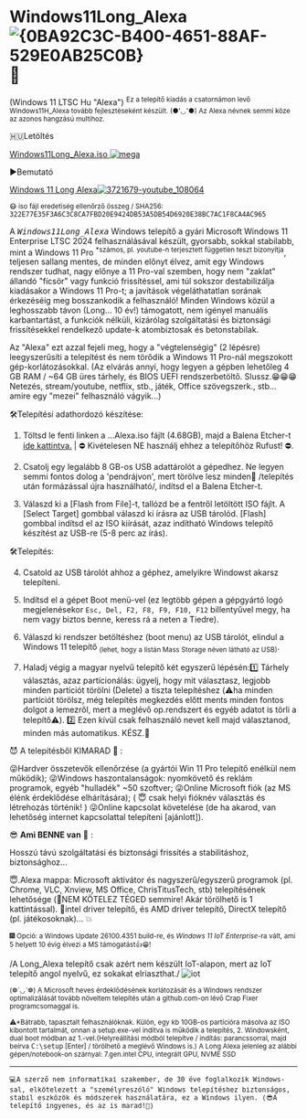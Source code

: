 # Windows11Long_Alexa![{0BA92C3C-B400-4651-88AF-529E0AB25C0B}](https://github.com/user-attachments/assets/07ee3eb5-eaa3-4350-887d-3a4e7aa77b15)🛟
(Windows 11 LTSC Hu "Alexa") 
<sup>Ez a telepítő kiadás a csatornámon levő Windows11H_Alexa tovább fejlesztéseként készült. (●'◡'●) Az Alexa névnek semmi köze az azonos hangzású multihoz.</sup>

🇭🇺Letöltés 

<a href="https://mega.nz/file/1IRyhIjb#yxWI9-Kp8kTr20mcY-SOENL4KkLg6_sSioQc-Q5f4e8" target="_blank">Windows11Long_Alexa.iso ![mega](https://github.com/user-attachments/assets/c4b28076-9177-45e7-817c-cb7323582bf2)</a>

▶️Bemutató

<a href="https://m.youtube.com/watch?v=Z-8IMalnQ2E" target="_blank">Windows 11 Long Alexa![3721679-youtube_108064](https://github.com/user-attachments/assets/64e3c576-240c-4fb0-a5ee-5a1bad9ea575)</a>


<sup>😷 iso fájl eredetiség ellenőrző összeg / SHA256:  <tt>322E77E35F3A6C3C8CA7FBD20E9424DB53A5DB54D6920E38BC7AC1F8CA4AC965</tt></sup>

A <tt>*Windows11Long_Alexa*</tt> Windows telepítő a gyári Microsoft Windows 11 Enterprise LTSC 2024 felhasználásával készült, gyorsabb, sokkal stabilabb, mint a Windows 11 Pro <sup>*számos, pl. youtube-n terjesztett független teszt bizonyítja</sup>, teljesen sallang mentes, de minden előnyt élvez, amit egy Windows rendszer tudhat, nagy előnye a 11 Pro-val szemben, hogy nem "zaklat" állandó "fícsör" vagy funkció frissítéssel, ami túl sokszor destabilizálja kiadásakor a Windows 11 Pro-t; a javítások végeláthatatlan sorának érkezéséig meg bosszankodik a felhasználó! 
Minden Windows közül a leghosszabb távon (Long... 10 év!) támogatott, nem igényel manuális karbantartást, a funkciók nélküli, kizárólag szolgáltatási és biztonsági frissítésekkel rendelkező update-k atombiztosak és betonstabilak.

Az "Alexa" ezt azzal fejeli meg, hogy a "végtelenségig" (2 lépésre) leegyszerűsíti a telepítést és nem törődik a Windows 11 Pro-nál megszokott gép-korlátozásokkal. (Az elvárás annyi, hogy legyen a gépben lehetőleg 4 GB RAM / ~64 GB üres tárhely, és BIOS UEFI rendszerbetöltő. Slussz.😁😁😁 Netezés, stream/youtube, netflix, stb., játék, Office szövegszerk., stb... amire egy "mezei" felhasználó vágyik...)

🛠️Telepítési adathordozó készítése:

1. Töltsd le fenti linken a ...Alexa.iso fájlt (4.68GB), majd a Balena Etcher-t  <a href="https://github.com/balena-io/etcher/releases/download/v2.1.0/balenaEtcher-2.1.0.Setup.exe">ide kattintva.</a>  | ⛔ Kivételesen NE használj ehhez a telepítőhöz Rufust! ⛔.

2. Csatolj egy legalább 8 GB-os USB adattárolót a gépedhez. Ne legyen semmi fontos dolog a 'pendrájvon', mert törölve lesz minden🚩 /telepítés után formázással újra használható/, indítsd el a Balena Etcher-t.

3. Válaszd ki a [Flash from File]-t, tallózd be a fentről letöltött ISO fájlt. A [Select Target] gombbal válaszd ki írásra az USB tárolód. [Flash] gombbal indítsd el az ISO kiírását, azaz indítható Windows telepítő készítést az USB-re (5-8 perc az írás).

🛠️Telepítés:

4. Csatold az USB tárolót ahhoz a géphez, amelyikre Windowst akarsz telepíteni.

5. Indítsd el a gépet Boot menü-vel (ez legtöbb gépen a gépgyártó logó megjelenésekor <code>Esc, Del, F2, F8, F9, F10, F12</code> billentyűvel megy, ha nem vagy biztos benne, keress rá a neten a Tiedre).

6. Válaszd ki rendszer betöltéshez (boot menu) az USB tárolót, elindul a Windows 11 telepítő <sub>(lehet, hogy a listán Mass Storage néven látható az USB)</sub>.

7. Haladj végig a magyar nyelvű telepítő két egyszerű lépésén:1️⃣ Tárhely választás, azaz partícionálás: ügyelj, hogy mit választasz, legjobb minden partíciót törölni (Delete) a tiszta telepítéshez (⚠️ha minden partíciót törölsz, még telepítés megkezdés előtt ments minden fontos dolgot a lemezről, mert a meglévő op.rendszert és egyéb adatot is törli a telepítő⚠️). 2️⃣ Ezen kívül csak felhasználó nevet kell majd választanod, minden más automatikus. KÉSZ.🔮

😈 A telepítésből KIMARAD 💩 :

😜Hardver összetevők ellenőrzése (a gyártói Win 11 Pro telepítő enélkül nem működik);
😜Windows haszontalanságok: nyomkövető és reklám programok, egyéb "hulladék" ~50 szoftver;
😜Online Microsoft fiók (az MS élénk érdeklődése elhárítására); ( 😇 csak helyi fióknév választás és létrehozás történik! )
😜Online kapcsolat követelése (de ha akarod, van lehetőség internet kapcsolattal telepíteni [ajánlott]).

😎 <b>Ami BENNE van</b> 👀 :

Hosszú távú szolgáltatási és biztonsági frissítés a stabilitáshoz, biztonsághoz...

😇.Alexa mappa: Microsoft aktivátor és nagyszerű/egyszerű programok (pl. Chrome, VLC, Xnview, MS Office, ChrisTitusTech, stb) telepítésének lehetősége (🥳NEM KÖTELEZ TÉGED semmire! Akár törölhető is 1 kattintással).
🥇intel driver telepítő, és AMD driver telepítő, DirectX telepítő (pl. játékosoknak)... 💥

<sub>🎆 Opció: a Windows Update 26100.4351 build-re, és <i>Windows 11 IoT Enterprise</i>-ra vált, ami 5 helyett 10 évig élvezi a MS támogatást👍😁!</sub>

/A Long_Alexa telepítő csak azért nem készült IoT-alapon, mert az IoT telepítő angol nyelvű, ez sokakat elriaszthat./ 
 ![iot](https://github.com/user-attachments/assets/73d5327f-9d72-4455-8000-437a496c7806)

<sub>(❁´◡`❁) A Microsoft heves érdeklődésének korlátozását és a Windows rendszer optimalizálását tovább növeltem telepítés után a github.com-on lévő Crap Fixer programcsomaggal is.</sub>

<sup>⚠*Bátrabb, tapasztalt felhasználóknak. Külön, egy kb 10GB-os partícióra másolva az ISO kibontott tartalmát, onnan a setup.exe-vel indítva is működik a telepítés, 2. Windowsként, dual boot módban az 1.-vel.(Helyreállítási módból telepítve / indítás: parancssorral, majd beírva <tt>C:\setup</tt> [Enter] / törölhető a meglévő Windows is.) A Long Alexa jelenleg az alábbi gépen/notebook-on szárnyal: 7.gen.intel CPU, integrált GPU, NVME SSD</sup>
<hr>
<tt><sub>💻A szerző nem informatikai szakember, de 30 éve foglalkozik Windows-sal, elkötelezett a "személyreszóló" Windows telepítéshez biztonságos, stabil eszközök és módszerek használatára, ez a Windows ilyen. (😎A telepítő ingyenes, és az is marad!💝)</sub></sub></tt>
